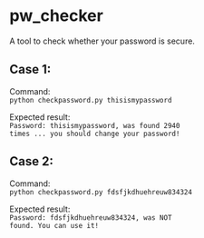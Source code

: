# pw_checker
A tool to check whether your password is secure.
<h2>Case 1:</h2>
Command:<br>
<code>python checkpassword.py thisismypassword</code>

Expected result:<br>
<code>Password: thisismypassword, was found 2940 times ... you should change your password!</code>
<br>
<h2>Case 2:</h2>
Command:<br>
<code>python checkpassword.py fdsfjkdhuehreuw834324</code>

Expected result:<br>
<code>Password: fdsfjkdhuehreuw834324, was NOT found. You can use it!</code>
